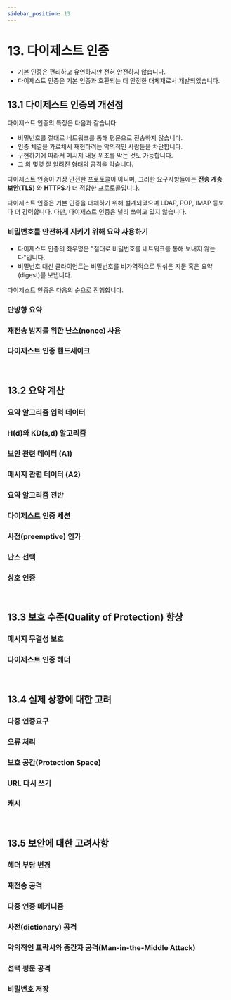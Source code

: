 ```yaml
---
sidebar_position: 13
---
```


# 13. 다이제스트 인증

- 기본 인증은 편리하고 유연하지만 전혀 안전하지 않습니다.
- 다이제스트 인증은 기본 인증과 호환되는 더 안전한 대체재로서 개발되었습니다.

## 13.1 다이제스트 인증의 개선점

다이제스트 인증의 특징은 다음과 같습니다.

- 비밀번호를 절대로 네트워크를 통해 평문으로 전송하지 않습니다.
- 인증 체결을 가로채서 재현하려는 악의적인 사람들을 차단합니다.
- 구현하기에 따라서 메시지 내용 위조를 막는 것도 가능합니다.
- 그 외 몇몇 잘 알려진 형태의 공격을 막습니다.

다이제스트 인증이 가장 안전한 프로토콜이 아니며, 그러한 요구사항들에는 **전송 계층 보안(TLS)** 와 **HTTPS**가 더 적합한 프로토콜입니다.

다이제스트 인증은 기본 인증을 대체하기 위해 설계되었으며 LDAP, POP, IMAP 등보다 더 강력합니다. 다만, 다이제스트 인증은 널리 쓰이고 있지 않습니다.

### 비밀번호를 안전하게 지키기 위해 요약 사용하기

- 다이제스트 인증의 좌우명은 "절대로 비밀번호를 네트워크를 통해 보내지 않는다"입니다.
- 비밀번호 대신 클라이언트는 비밀번호를 비가역적으로 뒤섞은 지문 혹은 요약(digest)를 보냅니다.

다이제스트 인증은 다음의 순으로 진행합니다.

### 단방향 요약

### 재전송 방지를 위한 난스(nonce) 사용

### 다이제스트 인증 핸드세이크

<br/>

## 13.2 요약 계산

### 요약 알고리즘 입력 데이터

### H(d)와 KD(s,d) 알고리즘

### 보안 관련 데이터 (A1)

### 메시지 관련 데이터 (A2)

### 요약 알고리즘 전반

### 다이제스트 인증 세션

### 사전(preemptive) 인가

### 난스 선택

### 상호 인증

<br/>

## 13.3 보호 수준(Quality of Protection) 향상

### 메시지 무결성 보호

### 다이제스트 인증 헤더

<br/>

## 13.4 실제 상황에 대한 고려

### 다중 인증요구

### 오류 처리

### 보호 공간(Protection Space)

### URL 다시 쓰기

### 캐시

<br/>

## 13.5 보안에 대한 고려사항

### 헤더 부당 변경

### 재전송 공격

### 다중 인증 메커니즘

### 사전(dictionary) 공격

### 악의적인 프락시와 중간자 공격(Man-in-the-Middle Attack)

### 선택 평문 공격

### 비밀번호 저장
